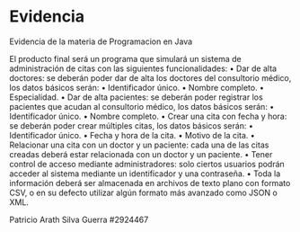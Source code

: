 # Evidencia
Evidencia de la materia de Programacion en Java

El producto final será un programa que simulará un sistema de administración de citas con las siguientes funcionalidades:
• Dar de alta doctores: se deberán poder dar de alta los doctores del consultorio médico, los datos básicos serán:
• Identificador único.
• Nombre completo.
• Especialidad.
• Dar de alta pacientes: se deberán poder registrar los pacientes que acudan al consultorio médico, los datos 
básicos serán:
• Identificador único.
• Nombre completo.
• Crear una cita con fecha y hora: se deberán poder crear múltiples citas, los datos básicos serán:
• Identificador único.
• Fecha y hora de la cita.
• Motivo de la cita.
• Relacionar una cita con un doctor y un paciente: cada una de las citas creadas deberá estar relacionada con un 
doctor y un paciente.
• Tener control de acceso mediante administradores: solo ciertos usuarios podrán acceder al sistema mediante un 
identificador y una contraseña.
• Toda la información deberá ser almacenada en archivos de texto plano con formato CSV, o en su defecto utilizar 
algún formato más avanzado como JSON o XML.

Patricio Arath Silva Guerra #2924467
